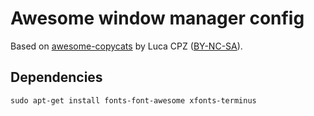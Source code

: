 # Awesome window manager config

Based on [awesome-copycats](https://github.com/lcpz/awesome-copycats)
by Luca CPZ ([BY-NC-SA](https://creativecommons.org/licenses/by-nc-sa/4.0)).

## Dependencies

```
sudo apt-get install fonts-font-awesome xfonts-terminus
```
